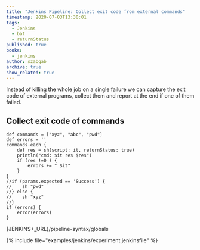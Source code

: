 ```yaml
---
title: "Jenkins Pipeline: Collect exit code from external commands"
timestamp: 2020-07-03T13:30:01
tags:
  - Jenkins
  - bat
  - returnStatus
published: true
books:
  - jenkins
author: szabgab
archive: true
show_related: true
---
```



Instead of killing the whole job on a single failure we can capture the exit code of external programs,
collect them and report at the end if one of them failed.


## Collect exit code of commands

```
def commands = ["xyz", "abc", "pwd"]
def errors = ''
commands.each {
    def res = sh(script: it, returnStatus: true)
    println("cmd: $it res $res")
    if (res !=0 ) {
        errors += " $it"
    }
}
//if (params.expected == 'Success') {
//    sh "pwd"
//} else {
//    sh "xyz"
//}
if (errors) {
    error(errors)
}

```

{JENKINS+_URL}/pipeline-syntax/globals

{% include file="examples/jenkins/experiment.jenkinsfile" %}
